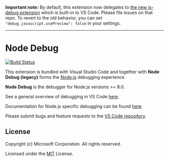 **Important note:** By default, this extension now delegates to [the new js-debug extension](http://github.com/microsoft/vscode-js-debug) which is built-in to VS Code. Please file issues on that repo. To revert to the old behavior, you can set `"debug.javascript.usePreview": false` in your settings.

---

# Node Debug
[![Build Status](https://vscode.visualstudio.com/_apis/public/build/definitions/d3aa0b57-eb08-43b8-9aec-0c0a0d5d5ad0/8/badge)](https://vscode.visualstudio.com/vscode-node-debug2/_build/index?definitionId=8)

This extension is bundled with Visual Studio Code and together with **Node Debug (legacy)** forms the [Node.js](https://nodejs.org) debugging experience.

**Node Debug** is the debugger for Node.js versions >= 8.0.

See a general overview of debugging in VS Code [here](https://code.visualstudio.com/docs/editor/debugging).

Documentation for Node.js specific debugging can be found [here](https://code.visualstudio.com/docs/nodejs/nodejs-debugging).

Please submit bugs and feature requests to the [VS Code repository](https://github.com/microsoft/vscode/issues).


## License

Copyright (c) Microsoft Corporation. All rights reserved.

Licensed under the [MIT](LICENSE.txt) License.
